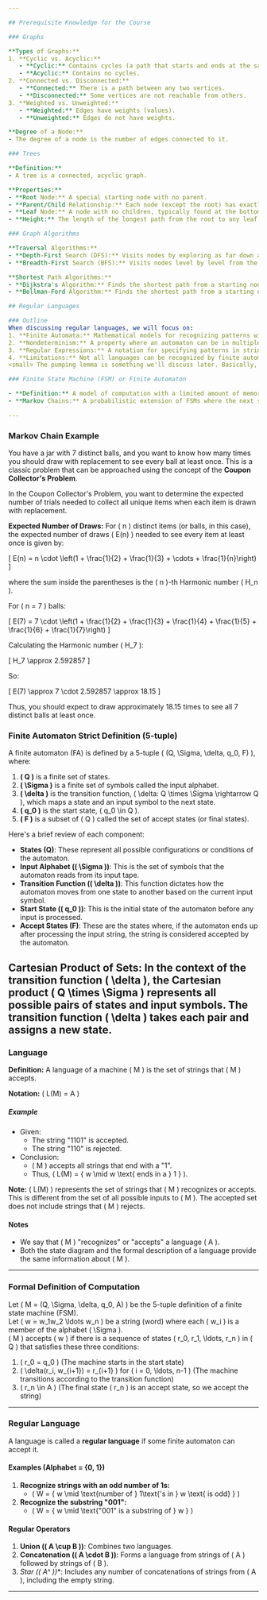 ```yaml
---

## Prerequisite Knowledge for the Course

### Graphs

**Types of Graphs:**
1. **Cyclic vs. Acyclic:**
   - **Cyclic:** Contains cycles (a path that starts and ends at the same vertex).
   - **Acyclic:** Contains no cycles.
2. **Connected vs. Disconnected:**
   - **Connected:** There is a path between any two vertices.
   - **Disconnected:** Some vertices are not reachable from others.
3. **Weighted vs. Unweighted:**
   - **Weighted:** Edges have weights (values).
   - **Unweighted:** Edges do not have weights.

**Degree of a Node:**
- The degree of a node is the number of edges connected to it.

### Trees

**Definition:**
- A tree is a connected, acyclic graph.

**Properties:**
- **Root Node:** A special starting node with no parent.
- **Parent/Child Relationship:** Each node (except the root) has exactly one parent and zero or more children.
- **Leaf Node:** A node with no children, typically found at the bottom of the tree.
- **Height:** The length of the longest path from the root to any leaf.

### Graph Algorithms

**Traversal Algorithms:**
- **Depth-First Search (DFS):** Visits nodes by exploring as far down a branch as possible before backtracking.
- **Breadth-First Search (BFS):** Visits nodes level by level from the starting node.

**Shortest Path Algorithms:**
- **Dijkstra's Algorithm:** Finds the shortest path from a starting node to all other nodes in a graph with non-negative edge weights.
- **Bellman-Ford Algorithm:** Finds the shortest path from a starting node to all other nodes, and can handle graphs with negative edge weights.

## Regular Languages

### Outline
When discussing regular languages, we will focus on:
1. **Finite Automata:** Mathematical models for recognizing patterns within input strings.
2. **Nondeterminism:** A property where an automaton can be in multiple states at once, or choose between multiple transitions.
3. **Regular Expressions:** A notation for specifying patterns in strings.
4. **Limitations:** Not all languages can be recognized by finite automata; non-regular languages are those that cannot be recognized by such machines. This is demonstrated using the **pumping lemma**.
<small> The pumping lemma is something we'll discuss later. Basically, it is used to prove that a language is NOT regular.' </small>

### Finite State Machine (FSM) or Finite Automaton

- **Definition:** A model of computation with a limited amount of memory, suitable for simple tasks like recognizing patterns or controlling systems with straightforward states.
- **Markov Chains:** A probabilistic extension of FSMs where the next state is determined by a probability distribution rather than deterministic transitions.

---
```

### Markov Chain Example

You have a jar with 7 distinct balls, and you want to know how many times you should draw with replacement to see every ball at least once. This is a classic problem that can be approached using the concept of the **Coupon Collector's Problem**.

In the Coupon Collector's Problem, you want to determine the expected number of trials needed to collect all unique items when each item is drawn with replacement.

**Expected Number of Draws:**
For \( n \) distinct items (or balls, in this case), the expected number of draws \( E(n) \) needed to see every item at least once is given by:

\[ E(n) = n \cdot \left(1 + \frac{1}{2} + \frac{1}{3} + \cdots + \frac{1}{n}\right) \]

where the sum inside the parentheses is the \( n \)-th Harmonic number \( H_n \). 

For \( n = 7 \) balls:

\[ E(7) = 7 \cdot \left(1 + \frac{1}{2} + \frac{1}{3} + \frac{1}{4} + \frac{1}{5} + \frac{1}{6} + \frac{1}{7}\right) \]

Calculating the Harmonic number \( H_7 \):

\[ H_7 \approx 2.592857 \]

So:

\[ E(7) \approx 7 \cdot 2.592857 \approx 18.15 \]

Thus, you should expect to draw approximately 18.15 times to see all 7 distinct balls at least once.

### Finite Automaton Strict Definition (5-tuple)

A finite automaton (FA) is defined by a 5-tuple \( (Q, \Sigma, \delta, q_0, F) \), where:

1. **\( Q \)** is a finite set of states.
2. **\( \Sigma \)** is a finite set of symbols called the input alphabet.
3. **\( \delta \)** is the transition function, \( \delta: Q \times \Sigma \rightarrow Q \), which maps a state and an input symbol to the next state.
4. **\( q_0 \)** is the start state, \( q_0 \in Q \).
5. **\( F \)** is a subset of \( Q \) called the set of accept states (or final states).

Here's a brief review of each component:

- **States (Q)**: These represent all possible configurations or conditions of the automaton.
- **Input Alphabet (\( \Sigma \))**: This is the set of symbols that the automaton reads from its input tape.
- **Transition Function (\( \delta \))**: This function dictates how the automaton moves from one state to another based on the current input symbol.
- **Start State (\( q_0 \))**: This is the initial state of the automaton before any input is processed.
- **Accept States (F)**: These are the states where, if the automaton ends up after processing the input string, the string is considered accepted by the automaton.

**Cartesian Product of Sets**: In the context of the transition function \( \delta \), the Cartesian product \( Q \times \Sigma \) represents all possible pairs of states and input symbols. The transition function \( \delta \) takes each pair and assigns a new state.
---

### Language

**Definition:** A language of a machine \( M \) is the set of strings that \( M \) accepts. 

**Notation:** \( L(M) = A \)

##### Example
- Given: 
  - The string "1101" is accepted.
  - The string "110" is rejected.
- Conclusion: 
  - \( M \) accepts all strings that end with a "1".
  - Thus, \( L(M) = \{ w \mid w \text{ ends in a } 1 \} \).

**Note:** \( L(M) \) represents the set of strings that \( M \) recognizes or accepts. This is different from the set of all possible inputs to \( M \). The accepted set does not include strings that \( M \) rejects.

#### Notes
- We say that \( M \) "recognizes" or "accepts" a language \( A \).
- Both the state diagram and the formal description of a language provide the same information about \( M \).

---

### Formal Definition of Computation

Let \( M = (Q, \Sigma, \delta, q_0, A) \) be the 5-tuple definition of a finite state machine (FSM).  
Let \( w = w_1w_2 \ldots w_n \) be a string (word) where each \( w_i \) is a member of the alphabet \( \Sigma \).  
\( M \) accepts \( w \) if there is a sequence of states \( r_0, r_1, \ldots, r_n \) in \( Q \) that satisfies these three conditions:

1. \( r_0 = q_0 \) (The machine starts in the start state)
2. \( \delta(r_i, w_{i+1}) = r_{i+1} \) for \( i = 0, \ldots, n-1 \) (The machine transitions according to the transition function)
3. \( r_n \in A \) (The final state \( r_n \) is an accept state, so we accept the string)

---

### Regular Language

A language is called a **regular language** if some finite automaton can accept it.

#### Examples (Alphabet = \{0, 1\})
1. **Recognize strings with an odd number of 1s:**
   - \( W = \{ w \mid \text{number of } 1\text{'s in } w \text{ is odd} \} \)
2. **Recognize the substring "001":**
   - \( W = \{ w \mid \text{"001" is a substring of } w \} \)

#### Regular Operators
1. **Union (\( A \cup B \))**: Combines two languages.
2. **Concatenation (\( A \cdot B \))**: Forms a language from strings of \( A \) followed by strings of \( B \).
3. **Star (\( A^* \))**: Includes any number of concatenations of strings from \( A \), including the empty string.

---
